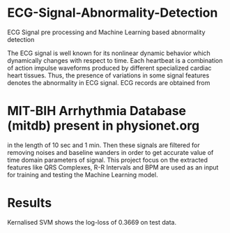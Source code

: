 # ECG-Signal-Abnormality-Detection
ECG Signal pre processing and Machine Learning based abnormality detection

The ECG signal is well known for its nonlinear dynamic behavior which dynamically
changes with respect to time. Each heartbeat is a combination of action impulse waveforms
produced by different specialized cardiac heart tissues. Thus, the presence of variations in
some signal features denotes the abnormality in ECG signal. ECG records are obtained from
# MIT-BIH Arrhythmia Database (mitdb) present in physionet.org #
in the length of 10 sec and 1 min. Then these signals are filtered for removing noises and baseline wanders in order to
get accurate value of time domain parameters of signal. This project focus on the extracted
features like QRS Complexes, R-R Intervals and BPM are used as an input for training and
testing the Machine Learning model.

# Results
Kernalised SVM shows the log-loss of 0.3669 on test data.

